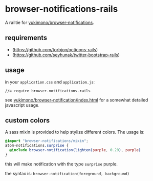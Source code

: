 # browser-notifications-rails

A railtie for [yukimono/browser-notifications](https://github.com/yukimono/browser-notifications).

## requirements

* (https://github.com/torbjon/octicons-rails)
* (https://github.com/seyhunak/twitter-bootstrap-rails)

## usage

in your `application.css` and `application.js`:

```
//= require browser-notifications-rails
```

see [yukimono/browser-notification/index.html](https://github.com/yukimono/browser-notifications/blob/d5ffb8de208852468e7370ee88bcc302ff9d5268/index.html) for a somewhat detailed javascript usage.

## custom colors

A sass mixin is provided to help stylize different colors. The usage is:

```scss
@import "browser-notifications/mixin";
atom-notifications.surprise {
  @include browser-notification(lighten(purple, 0.20), purple)
}
```

this will make notification with the type `surprise` purple.

the syntax is: `browser-notification(foreground, background)`
